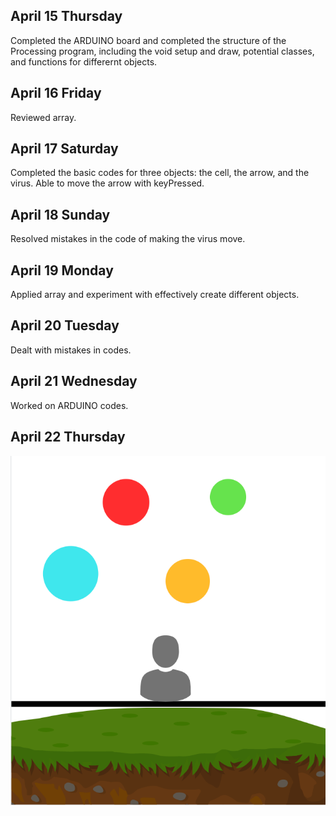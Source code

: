 ## April 15 Thursday 
Completed the ARDUINO board and completed the structure of the Processing program, including the void setup and draw, potential classes, and functions for differernt objects. 
## April 16 Friday 
Reviewed array. 
## April 17 Saturday
Completed the basic codes for three objects: the cell, the arrow, and the virus. Able to move the arrow with keyPressed. 
## April 18 Sunday 
Resolved mistakes in the code of making the virus move. 
## April 19 Monday 
Applied array and experiment with effectively create different objects. 
## April 20 Tuesday 
Dealt with mistakes in codes.
## April 21 Wednesday 
Worked on ARDUINO codes. 
## April 22 Thursday 
![](experiment.png)
